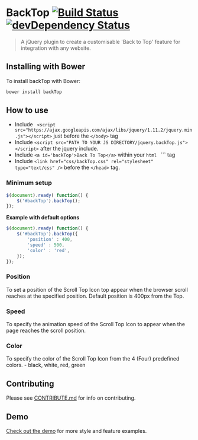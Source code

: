 # BackTop [![Build Status](https://travis-ci.org/markgoodyear/scrollup.svg?branch=master)](https://travis-ci.org/markgoodyear/scrollup) [![devDependency Status](https://david-dm.org/markgoodyear/scrollup/dev-status.svg)](https://david-dm.org/markgoodyear/scrollup#info=devDependencies)
> A jQuery plugin to create a customisable 'Back to Top' feature for integration with any website.

## Installing with Bower

To install backTop with Bower:

```bash
bower install backTop
```

## How to use

- Include ``` <script src="https://ajax.googleapis.com/ajax/libs/jquery/1.11.2/jquery.min.js"></script>``` just before the ```</body>``` tag
- Include ``` <script src="PATH TO YOUR JS DIRECTORY/jquery.backTop.js"></script> ``` after the jquery include.
- Include ``` <a id='backTop'>Back To Top</a> ``` within your ```html ```<body></body> ``` tag
- Include ``` <link href="css/backTop.css" rel="stylesheet" type="text/css" /> ``` before the ```</head>``` tag.

### Minimum setup

```js
$(document).ready( function() {
	$('#backTop').backTop();
});
```

**Example with default options**

```js
$(document).ready( function() {
	$('#backTop').backTop({
		'position' : 400,
		'speed' : 500,
		'color' : 'red',
	});
});
```

### Position

To set a position of the Scroll Top Icon top appear when the browser scroll reaches at the specified position. Default position is 400px from the Top.


### Speed

To specify the animation speed of the Scroll Top Icon to appear when the page reaches the scroll position.

### Color

To specify the color of the Scroll Top Icon from the 4 (Four) predefined colors. - black, white, red, green


## Contributing

Please see [CONTRIBUTE.md](CONTRIBUTE.md) for info on contributing.


## Demo

<a href="http://codesalsa.net/backTop" target="_blank">Check out the demo</a> for more style and feature examples.
